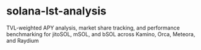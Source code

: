 # solana-lst-analysis
TVL-weighted APY analysis, market share tracking, and performance benchmarking for jitoSOL, mSOL, and bSOL across Kamino, Orca, Meteora, and Raydium
